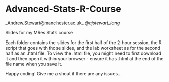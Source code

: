 # Advanced-Stats-R-Course
_Andrew.Stewart@manchester.ac.uk_ <cr>
_@ajstewart_lang_

Slides for my MRes Stats course

Each folder contains the slides for the first half of the 2-hour session, the R script that goes with those slides, and the lab worksheet as for the second half as an .html file.  To view the .html file, you might need to first download it and then open it within your browser - ensure it has .html at the end of the file name when you save it. 

Happy coding!  Give me a shout if there are any issues...

